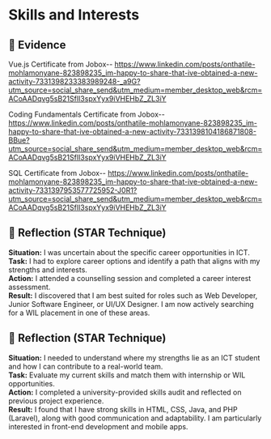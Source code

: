 # Skills and Interests

## 📄 Evidence

Vue.js Certificate from Jobox-- https://www.linkedin.com/posts/onthatile-mohlamonyane-823898235_im-happy-to-share-that-ive-obtained-a-new-activity-7331398233383989248-_a9G?utm_source=social_share_send&utm_medium=member_desktop_web&rcm=ACoAADqvg5sB21SfIl3spxYyx9iVHEHbZ_ZL3iY

Coding Fundamentals Certificate from Jobox-- https://www.linkedin.com/posts/onthatile-mohlamonyane-823898235_im-happy-to-share-that-ive-obtained-a-new-activity-7331398104186871808-BBue?utm_source=social_share_send&utm_medium=member_desktop_web&rcm=ACoAADqvg5sB21SfIl3spxYyx9iVHEHbZ_ZL3iY
 
SQL Certificate from Jobox-- https://www.linkedin.com/posts/onthatile-mohlamonyane-823898235_im-happy-to-share-that-ive-obtained-a-new-activity-7331397953577725952-J0R1?utm_source=social_share_send&utm_medium=member_desktop_web&rcm=ACoAADqvg5sB21SfIl3spxYyx9iVHEHbZ_ZL3iY








## 💬 Reflection (STAR Technique)

**Situation:** I was uncertain about the specific career opportunities in ICT.  
**Task:** I had to explore career options and identify a path that aligns with my strengths and interests.  
**Action:** I attended a counselling session and completed a career interest assessment.  
**Result:** I discovered that I am best suited for roles such as Web Developer, Junior Software Engineer, or UI/UX Designer. I am now actively searching for a WIL placement in one of these areas.


## 💬 Reflection (STAR Technique)

**Situation:** I needed to understand where my strengths lie as an ICT student and how I can contribute to a real-world team.  
**Task:** Evaluate my current skills and match them with internship or WIL opportunities.  
**Action:** I completed a university-provided skills audit and reflected on previous project experience.  
**Result:** I found that I have strong skills in HTML, CSS, Java, and PHP (Laravel), along with good communication and adaptability. I am particularly interested in front-end development and mobile apps.

